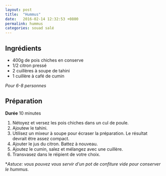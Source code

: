 ```yaml
---
layout: post
title:  "Hummus"
date:   2016-02-14 12:32:53 +0800
permalink: hummus
categories: souad salé
---
```

## Ingrédients

- 400g de pois chiches en conserve
- 1/2 citron pressé
- 2 cuillères à soupe de tahini
- 1 cuillère à café de cumin

*Pour 6-8 personnes*

## Préparation

**Durée** 10 minutes

1. Nétoyez et versez les pois chiches dans un cul de poule.
2. Ajoutew le tahini.
3. Utilisez un mixeur à soupe pour écraser la préparation. Le résultat devrait être assez compact.
4. Ajouter le jus du citron. Battez à nouveau.
5. Ajoutez le cumin, salez et mélangez avec une cuillère.
6. Transvasez dans le réipient de votre choix.

**Astuce: vous pouvez vous servir d'un pot de confiture vide pour conserver le hummus.*